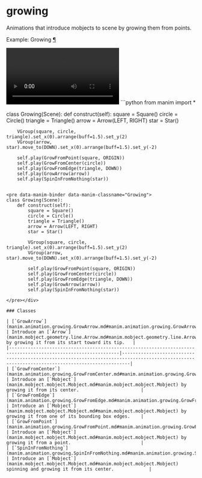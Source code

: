 # growing

Animations that introduce mobjects to scene by growing them from points.

<div id="growing" class="admonition admonition-manim-example">
<p class="admonition-title">Example: Growing <a class="headerlink" href="#growing">¶</a></p><video
    class="manim-video"
    controls
    loop
    autoplay
    src="./Growing-1.mp4">
</video>
```python
from manim import *

class Growing(Scene):
    def construct(self):
        square = Square()
        circle = Circle()
        triangle = Triangle()
        arrow = Arrow(LEFT, RIGHT)
        star = Star()

        VGroup(square, circle, triangle).set_x(0).arrange(buff=1.5).set_y(2)
        VGroup(arrow, star).move_to(DOWN).set_x(0).arrange(buff=1.5).set_y(-2)

        self.play(GrowFromPoint(square, ORIGIN))
        self.play(GrowFromCenter(circle))
        self.play(GrowFromEdge(triangle, DOWN))
        self.play(GrowArrow(arrow))
        self.play(SpinInFromNothing(star))
```

<pre data-manim-binder data-manim-classname="Growing">
class Growing(Scene):
    def construct(self):
        square = Square()
        circle = Circle()
        triangle = Triangle()
        arrow = Arrow(LEFT, RIGHT)
        star = Star()

        VGroup(square, circle, triangle).set_x(0).arrange(buff=1.5).set_y(2)
        VGroup(arrow, star).move_to(DOWN).set_x(0).arrange(buff=1.5).set_y(-2)

        self.play(GrowFromPoint(square, ORIGIN))
        self.play(GrowFromCenter(circle))
        self.play(GrowFromEdge(triangle, DOWN))
        self.play(GrowArrow(arrow))
        self.play(SpinInFromNothing(star))

</pre></div>

### Classes

| [`GrowArrow`](manim.animation.growing.GrowArrow.md#manim.animation.growing.GrowArrow)                         | Introduce an [`Arrow`](manim.mobject.geometry.line.Arrow.md#manim.mobject.geometry.line.Arrow) by growing it from its start toward its tip.   |
|---------------------------------------------------------------------------------------------------------------|-----------------------------------------------------------------------------------------------------------------------------------------------|
| [`GrowFromCenter`](manim.animation.growing.GrowFromCenter.md#manim.animation.growing.GrowFromCenter)          | Introduce an [`Mobject`](manim.mobject.mobject.Mobject.md#manim.mobject.mobject.Mobject) by growing it from its center.                       |
| [`GrowFromEdge`](manim.animation.growing.GrowFromEdge.md#manim.animation.growing.GrowFromEdge)                | Introduce an [`Mobject`](manim.mobject.mobject.Mobject.md#manim.mobject.mobject.Mobject) by growing it from one of its bounding box edges.    |
| [`GrowFromPoint`](manim.animation.growing.GrowFromPoint.md#manim.animation.growing.GrowFromPoint)             | Introduce an [`Mobject`](manim.mobject.mobject.Mobject.md#manim.mobject.mobject.Mobject) by growing it from a point.                          |
| [`SpinInFromNothing`](manim.animation.growing.SpinInFromNothing.md#manim.animation.growing.SpinInFromNothing) | Introduce an [`Mobject`](manim.mobject.mobject.Mobject.md#manim.mobject.mobject.Mobject) spinning and growing it from its center.             |

